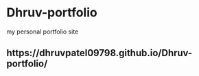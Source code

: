# Dhruv-portfolio
my personal portfolio site

<h2>https://dhruvpatel09798.github.io/Dhruv-portfolio/</h2>
